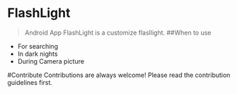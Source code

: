 # FlashLight
>Android App
FlashLight is a customize flasllight.
##When to use
- For searching
- In dark nights
- During Camera picture

#Contribute
Contributions are always welcome! Please read the contribution guidelines first.



